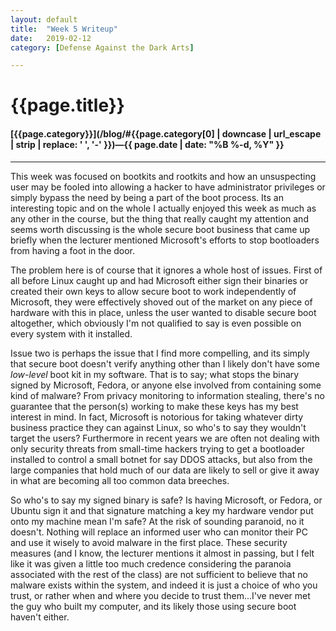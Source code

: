 ```yaml
---
layout: default
title:  "Week 5 Writeup"
date:   2019-02-12
category: [Defense Against the Dark Arts]

---
```


# {{page.title}}

#### [{{page.category}}](/blog/#{{page.category[0] | downcase | url_escape | strip | replace: ' ', '-' }})&mdash;{{ page.date | date: "%B %-d, %Y" }} 

----

This week was focused on bootkits and rootkits and how an unsuspecting user may be fooled into allowing a hacker to have administrator privileges or simply bypass the need by being a part of the boot process. Its an interesting topic and on the whole I actually enjoyed this week as much as any other in the course, but the thing that really caught my attention and seems worth discussing is the whole secure boot business that came up briefly when the lecturer mentioned Microsoft's efforts to stop bootloaders from having a foot in the door.

The problem here is of course that it ignores a whole host of issues. First of all before Linux caught up and had Microsoft either sign their binaries or created their own keys to allow secure boot to work independently of Microsoft, they were effectively shoved out of the market on any piece of hardware with this in place, unless the user wanted to disable secure boot altogether, which obviously I'm not qualified to say is even possible on every system with it installed.

Issue two is perhaps the issue that I find more compelling, and its simply that secure boot doesn't verify anything other than I likely don't have some *low-level* boot kit in my software. That is to say; what stops the binary signed by Microsoft, Fedora, or anyone  else involved from containing some kind of malware? From privacy monitoring to information stealing, there's no guarantee that the person(s) working to make these keys has my best interest in mind. In fact, Microsoft is notorious for taking whatever dirty business practice they can against Linux, so who's to say they wouldn't target the users? Furthermore in recent years we are often not dealing with only security threats from small-time hackers trying to get a bootloader installed to control a small botnet for say DDOS attacks, but also from the large companies that hold much of our data are likely to sell or give it away in what are becoming all too common data breeches.

So who's to say my signed binary is safe? Is having Microsoft, or Fedora, or Ubuntu sign it and that signature matching a key my hardware vendor put onto my machine mean I'm safe? At the risk of sounding paranoid, no it doesn't. Nothing will replace an informed user who can monitor their PC and use it wisely to avoid malware in the first place. These security measures (and I know, the lecturer mentions it almost in passing, but I felt like it was given a little too much credence considering the paranoia associated with the rest of the class) are not sufficient to believe that no malware exists within the system, and indeed it is just a choice of who you trust, or rather when and where you decide to trust them...I've never met the guy who built my computer, and its likely those using secure boot haven't either.